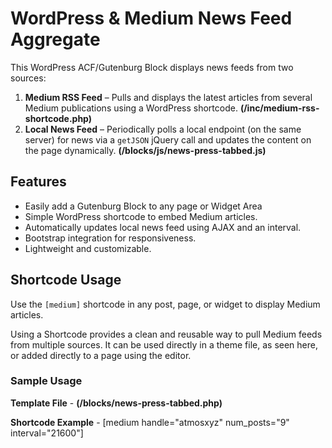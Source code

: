 # WordPress & Medium News Feed Aggregate

This WordPress ACF/Gutenburg Block displays news feeds from two sources:

1. **Medium RSS Feed** – Pulls and displays the latest articles from several Medium publications using a WordPress shortcode. **(/inc/medium-rss-shortcode.php)**
2. **Local News Feed** – Periodically polls a local endpoint (on the same server) for news via a `getJSON` jQuery call and updates the content on the page dynamically. **(/blocks/js/news-press-tabbed.js)**

## Features

- Easily add a Gutenburg Block to any page or Widget Area
- Simple WordPress shortcode to embed Medium articles.
- Automatically updates local news feed using AJAX and an interval.
- Bootstrap integration for responsiveness.
- Lightweight and customizable.

## Shortcode Usage

Use the `[medium]` shortcode in any post, page, or widget to display Medium articles.

Using a Shortcode provides a clean and reusable way to pull Medium feeds from multiple sources.  It can be used directly in a theme file, as seen here, or added directly to a page using the editor.

### Sample Usage

**Template File** - **(/blocks/news-press-tabbed.php)**

**Shortcode Example** - [medium handle="atmosxyz" num_posts="9" interval="21600"]